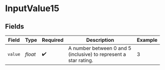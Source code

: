 # InputValue15


## Fields

| Field                                                            | Type                                                             | Required                                                         | Description                                                      | Example                                                          |
| ---------------------------------------------------------------- | ---------------------------------------------------------------- | ---------------------------------------------------------------- | ---------------------------------------------------------------- | ---------------------------------------------------------------- |
| `value`                                                          | *float*                                                          | :heavy_check_mark:                                               | A number between 0 and 5 (inclusive) to represent a star rating. | 3                                                                |